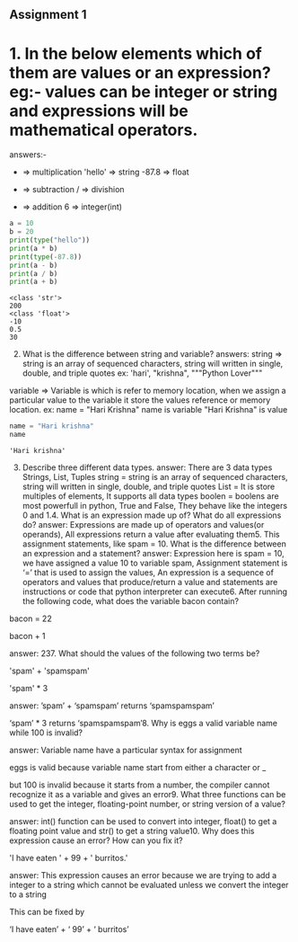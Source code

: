 ## Assignment 1
# 1. In the below elements which of them are values or an expression? eg:- values can be integer or string and expressions will be mathematical operators.
  
answers:- 
* => multiplication
'hello' => string
-87.8 => float
- => subtraction
/ => divishion
+ => addition
6 => integer(int)

```python
a = 10
b = 20
print(type("hello"))
print(a * b)
print(type(-87.8))
print(a - b)
print(a / b)
print(a + b)
```

    <class 'str'>
    200
    <class 'float'>
    -10
    0.5
    30
    
2. What is the difference between string and variable?
answers:
string => string is an array of sequenced characters, string will written in single, double, and triple quotes 
ex: 'hari', "krishna", """Python Lover"""

variable => Variable is which is refer to memory location, when we assign a particular value to the 
variable it store the values reference or memory location.
ex:
name = "Hari Krishna"
name is variable 
"Hari Krishna" is value

```python
name = "Hari krishna"
name
```




    'Hari krishna'


3. Describe three different data types.
answer: There are 3 data types Strings, List, Tuples
string = string is an array of sequenced characters, string will written in single, double, and triple quotes
List = It is store multiples of elements, It supports all data types
boolen = boolens are most powerfull in python, True and False, They behave like the integers 0 and 1.4. What is an expression made up of? What do all expressions do?
answer: Expressions are made up of operators and values(or operands), All expressions return a value after evaluating them5. This assignment statements, like spam = 10. What is the difference between an expression and a statement?
answer: Expression here is spam = 10, we have assigned a value 10 to variable spam, Assignment statement is ‘=’ that is used to assign the values, An expression is a sequence of operators and values that produce/return a value and statements are instructions or code that python interpreter can execute6. After running the following code, what does the variable bacon contain?

bacon = 22

bacon + 1

answer: 237. What should the values of the following two terms be?

'spam' + 'spamspam'

'spam' * 3

answer: ’spam’ + ‘spamspam’ returns ‘spamspamspam’

‘spam’ * 3 returns ‘spamspamspam’8. Why is eggs a valid variable name while 100 is invalid?

answer: Variable name have a particular syntax for assignment

eggs is valid because variable name start from either a character or _

but 100 is invalid because it starts from a number, the compiler cannot recognize it as a variable and gives an error9. What three functions can be used to get the integer, floating-point number, or string version of a value?

answer: int() function can be used to convert into integer, float() to get a floating point value and str() to get a string value10. Why does this expression cause an error? How can you fix it?

'I have eaten ' + 99 + ' burritos.'

answer: This expression causes an error because we are trying to add a integer to a string which cannot be evaluated unless we convert the integer to a string

This can be fixed by

‘I have eaten’ + ‘ 99’ + ‘ burritos’